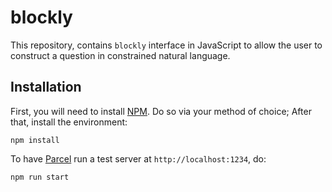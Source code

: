 # blockly

This repository, contains `blockly` interface in JavaScript to allow the 
user to construct a question in constrained natural language.

## Installation

First, you will need to install [NPM][npm]. Do so via your method of 
choice; 
After that, install the environment:

    npm install

To have [Parcel][parcel] run a test server at `http://localhost:1234`, 
do:

    npm run start


[npm]: https://www.npmjs.com/
[parcel]: https://parceljs.org/

